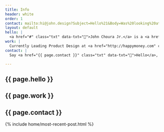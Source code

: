 ```yaml
---
title: Info
header: white
order: 1
contact: mailto:hi@john.design?Subject=Hello%21&Body=Was%20looking%20at%20your%20website%20and%20wanted%20to%20say%20hello%21
layout: default
hello: |
  <a href="#" class="txt" data-txt="🙌">John Choura Jr.</a> is a <a href="#" class="txt" data-txt="😁">Designer</a>, <a href="#" class="txt" data-txt="😬">Developer</a>, <a href="#" class="txt" data-txt="😵">Artist</a>, and <a href="#" class="txt" data-txt="☕️">Craft Coffee</a> drinker in <a href="#" class="txt" data-txt="☀️">Long Beach</a>, California.
work: |
  Currently Leading Product Design at <a href="http://happymoney.com" class="txt" data-txt="🎈">Happy Money</a>. Occasional Adjunct Design Professor at <a href="https://www.biola.edu/art" class="txt" data-txt="👨‍🏫">Biola University.</a> <del>Previously at Envoy, Signal, and Biola.</del>
contact: |
  Say <a href="{{ page.contact }}" class="txt" data-txt="👋">Hello</a>, or follow me on <a href="{{ site.twitter }}" class="txt" data-txt="twitter">Twitter</a>, <a href="{{ site.dribbble }}" class="txt" data-txt="dribbble">Dribbble</a>, <a href="{{ site.instagram }}" class="txt" data-txt="instagram">Instagram</a>, and <a href="{{ site.github }}" class="txt" data-txt="github">Github</a>.

---
```


<section class="slide page-header xs-mt6 xs-pt6 vh_90 display-flex align-items-center" data-background="rgb(238, 238, 238)">
  <div class="page-header--upper inline-table wrapper xs-pb6">
      <div class="col md-col-12">
        <h1 class="display-1 text-black">
          {{ page.hello }}
        </h1>
      </div>
  </div>
</section>
<section class="slide page-header vh_90 display-flex align-items-center" data-background="rgba(236,255,254,1)">
  <div class="page-header--upper inline-table wrapper xs-pb6">
      <div class="col md-col-12">
        <h1 class="display-1 text-black">
          {{ page.work }}
        </h1>
      </div>
  </div>
</section>
<section class="slide page-header vh_90 display-flex align-items-center" data-background="rgba(255,254,236,1)">
  <div class="page-header--upper inline-table wrapper xs-pb6">
      <div class="col md-col-12">
        <h1 class="display-1 text-black">
          {{ page.contact }}
        </h1>
      </div>
  </div>
</section>
<section class="slide" data-background="rgb(238, 238, 238)">
  {% include home/most-recent-post.html %}
</section>

<script type="text/javascript">
var preload_images = [
  '/img/home/me-hero.jpg',
];

for (var i = 0, len = preload_images.length; i < len; i++) {
  new Image().src = preload_images[i];
}
</script>
